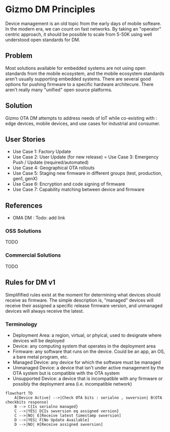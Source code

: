 # Gizmo DM Principles

Device management is an old topic from the early days of mobile softeare.  In the modern era, we can count on fast networks.  By taking an "operator" centric approach, it should be possible to scale from 5-50K using well understood open standards for DM.

## Problem

Most solutions available for embedded systems are not using open standards from the mobile ecosystem, and the mobile ecosystem standards aren't usually supporting embedded systems.  There are several good options for pushing firmware to a specific hardware architecure.  There aren't really many "unified" open source platforms.

## Solution

Gizmo OTA DM attempts to address needs of IoT while co-existing with : edge devices, mobile devices, and use cases for industrial and consumer.

## User Stories

- Use Case 1: Factory Update
- Use Case 2: User Update (for new release)
= Use Case 3: Emergency Push / Update (required/automated)
- Use Case 4: Geographical OTA rollouts
- Use Case 5: Staging new firmware in different groups (test, production, gen1, genX)
- Use Case 6: Encryption and code signing of firmware
- Use Case 7: Capability matching between device and firmware

## References

- OMA DM : Todo: add link

### OSS Solutions

TODO

### Commercial Solutions

TODO

## Rules for DM v1

Simplifified rules exist at the moment for determining what devices should receive as firmware.  The simple description is, "managed" devices will receive their assigned a specific release firmware version, and unmanaged devices will always receive the latest.

### Terminology

- Deployment Area: a region, virtual, or phyical, used to designate where devices will be deployed
- Device: any computing system that operates in the deployment area
- Firmware: any software that runs on the device.  Could be an app, an OS, a bare metal program, etc.
- Managed Device: any device for which the software must be managed
- Unmanaged Device: a device that isn't under active management by the OTA system but is compatible with the OTA system
- Unsupported Device: a device that is incompatible with any firmware or possibly the deployment area (i.e. incompatible network)

```mermaid
flowchart TD
    A[Device Active] -->|Check OTA bits : serialno , swversion| B(OTA checkbits response)
    B --> C{Is serialno managed}
    C -->|YES| D{Is swversion eq assigned version}
    C -->|NO| E[Receive latest timestamp swversion]
    D -->|YES| F[No Update Available]
    D -->|NO| H[Receive assigned swversion]

```
